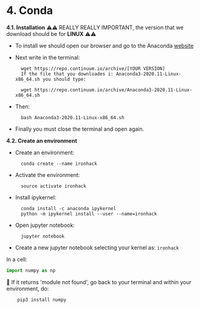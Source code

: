 # 4. Conda

**4.1. Installation**
⚠⚠ REALLY REALLY IMPORTANT, the version that we download should be for **LINUX** ⚠⚠

- To install we should open our browser and go to the Anaconda [website](https://www.anaconda.com/products/individual)

- Next write in the terminal: 

        wget https://repo.continuum.io/archive/[YOUR VERSION] 
        If the file that you downloades i: Anaconda3-2020.11-Linux-x86_64.sh you should type: 

        wget https://repo.continuum.io/archive/Anaconda3-2020.11-Linux-x86_64.sh
- Then:   

        bash Anaconda3-2020.11-Linux-x86_64.sh

- Finally you must close the terminal and open again. 

**4.2. Create an environment**
- Create an environment:  

        conda create --name ironhack

- Activate the environment:

        source activate ironhack  


- Install ipykernel:

        conda install -c anaconda ipykernel
        python -m ipykernel install --user --name=ironhack

- Open jupyter notebook:  

        jupyter notebook

- Create a new jupyter notebook selecting your kernel as: `ironhack`

In a cell:
```python
import numpy as np
```
🚨 If it returns 'module not found', go back to your terminal and within your environment, do: 

        pip3 install numpy

